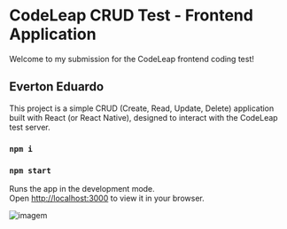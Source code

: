# CodeLeap CRUD Test - Frontend Application

Welcome to my submission for the CodeLeap frontend coding test!

## Everton Eduardo 

This project is a simple CRUD (Create, Read, Update, Delete) application built with React (or React Native), designed to interact with the CodeLeap test server.

### `npm i`
### `npm start`

Runs the app in the development mode.\
Open [http://localhost:3000](http://localhost:3000) to view it in your browser.

![imagem](https://i.ibb.co/MyLG8jHZ/Screenshot-14.png)